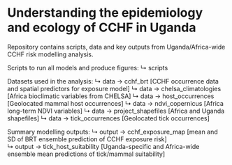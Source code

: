 # Understanding the epidemiology and ecology of CCHF in Uganda

Repository contains scripts, data and key outputs from Uganda/Africa-wide CCHF risk modelling analysis. 

Scripts to run all models and produce figures:
↳ scripts 

Datasets used in the analysis:
↳ data → cchf_brt [CCHF occurrence data and spatial predictors for exposure model]
↳ data → chelsa_climatologies [Africa bioclimatic variables from CHELSA]
↳ data → host_occurrences [Geolocated mammal host occurrences]
↳ data → ndvi_copernicus [Africa long-term NDVI variables]
↳ data → project_shapefiles [Africa and Uganda shapefiles]
↳ data → tick_occurrences [Geolocated tick occurrences]

Summary modelling outputs:
↳ output → cchf_exposure_map [mean and SD of BRT ensemble prediction of CCHF exposure risk]  
↳ output → tick_host_suitability [Uganda-specific and Africa-wide ensemble mean predictions of tick/mammal suitability]  
 
